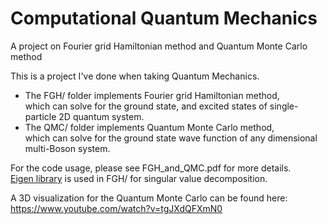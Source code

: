 # Computational Quantum Mechanics
A project on Fourier grid Hamiltonian method and Quantum Monte Carlo method  
  
This is a project I've done when taking Quantum Mechanics.  
+ The FGH/ folder implements Fourier grid Hamiltonian method,  
  which can solve for the ground state, and excited states of single-particle 2D quantum system.  
+ The QMC/ folder implements Quantum Monte Carlo method,  
  which can solve for the ground state wave function of any dimensional multi-Boson system.  
  
For the code usage, please see FGH_and_QMC.pdf for more details.  
[Eigen library](http://eigen.tuxfamily.org/) is used in FGH/ for singular value decomposition.  

A 3D visualization for the Quantum Monte Carlo can be found here:  
https://www.youtube.com/watch?v=tgJXdQFXmN0
